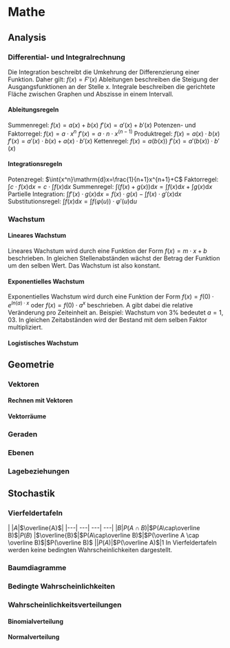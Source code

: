 # Mathe
## Analysis
### Differential- und Integralrechnung
Die Integration beschreibt die Umkehrung der Differenzierung einer Funktion. Daher gilt:
$f(x)=F'(x)$
Ableitungen beschreiben die Steigung der Ausgangsfunktionen an der Stelle x.
Integrale beschreiben die gerichtete Fläche zwischen Graphen und Abszisse in einem Intervall.
#### Ableitungsregeln
Summenregel:
$f(x)=a(x)+b(x)$
$f'(x)=a'(x)+b'(x)$
Potenzen- und Faktorregel:
$f(x)=a\cdot{x^n}$
$f'(x)=a\cdot{n\cdot{x^{(n-1)}}}$
Produktregel:
$f(x)=a(x)\cdot{b(x)}$
$f'(x)=a'(x)\cdot{b(x)}+a(x)\cdot{b'(x)}$
Kettenregel:
$f(x)=a(b(x))$
$f'(x)=a'(b(x))\cdot{b'(x)}$
#### Integrationsregeln
Potenzregel: $\int{x^n}\mathrm{d}x=\frac{1}{n+1}x^{n+1}+C$
Faktorregel: $\int c \cdot f(x) \mathrm{d} x =c \cdot \int f(x)\mathrm{d}x$
Summenregel: $\int\left(f(x)+g(x)\right)\mathrm{d}x =\int f(x) \mathrm{d}x+\int g(x)\mathrm{d}x$
Partielle Integration: $\int f'(x)\cdot g(x)\mathrm{d}x=f(x)\cdot g(x)-\int f(x)\cdot g'(x)\mathrm{d}x$
Substitutionsregel: $\int f(x)\mathrm{d}x=\int f(\varphi(u))\cdot\varphi'(u) \mathrm{d}u$
### Wachstum
#### Lineares Wachstum
Lineares Wachstum wird durch eine Funktion der Form $f(x)=m\cdot x+b$ beschrieben. In gleichen Stellenabständen wächst der Betrag der Funktion um den selben Wert. Das Wachstum ist also konstant.
#### Exponentielles Wachstum
Exponentielles Wachstum wird durch eine Funktion der Form $f(x)=f(0)\cdot e^{ln(a)\cdot x}$ oder $f(x)=f(0)\cdot a^x$ beschrieben. A gibt dabei die relative Veränderung pro Zeiteinheit an.
Beispiel: Wachstum von $3\%$ bedeutet $a=1,03$.
In gleichen Zeitabständen wird der Bestand mit dem selben Faktor multipliziert.
#### Logistisches Wachstum
## Geometrie
### Vektoren
#### Rechnen mit Vektoren
#### Vektorräume
### Geraden
### Ebenen
### Lagebeziehungen
## Stochastik
### Vierfeldertafeln
| |$A$|$\overline{A}$|
|---| ---| ---| ---|
|$B$|$P(A\cap B)$|$P(A\cap\overline B)$|$P(B)$
|$\overline{B}$|$P(A\cap\overline B)$|$P(\overline A \cap \overline B)$|$P(\overline B)$
||$P(A)$|$P(\overline A)$|1
In Vierfeldertafeln werden keine bedingten Wahrscheinlichkeiten dargestellt.
### Baumdiagramme

### Bedingte Wahrscheinlichkeiten
### Wahrscheinlichkeitsverteilungen
#### Binomialverteilung
#### Normalverteilung

